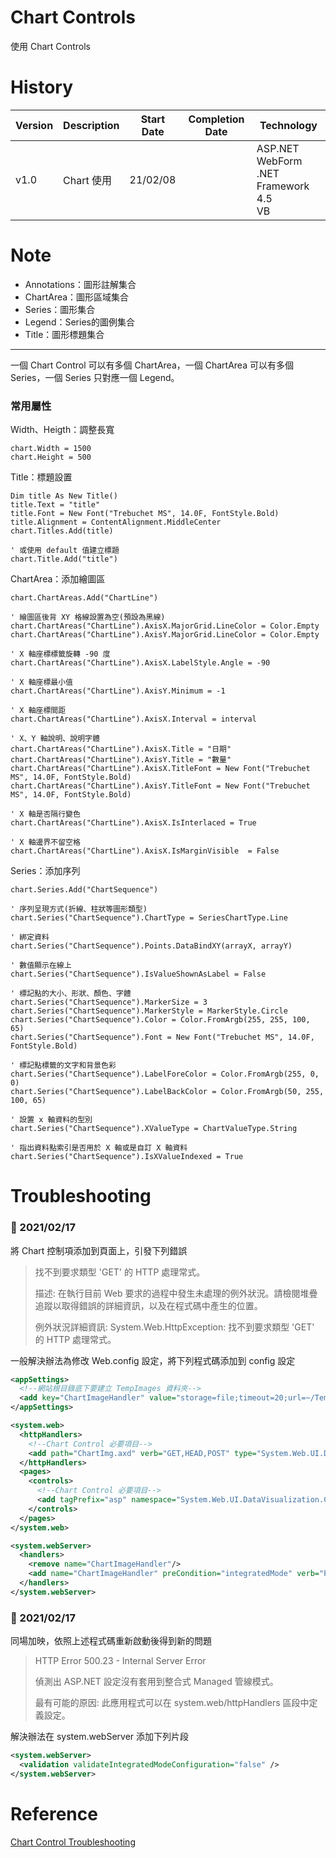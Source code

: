 # Chart Controls
使用 Chart Controls

# History
| Version | Description | Start Date | Completion Date | Technology |
| -- | -- | -- | -- | -- |
| v1.0 | Chart 使用 | 21/02/08 || ASP.NET WebForm <br> .NET Framework 4.5 <br> VB |

# Note
- Annotations：圖形註解集合
- ChartArea：圖形區域集合
- Series：圖形集合
- Legend：Series的圖例集合
- Title：圖形標題集合

---
一個 Chart Control 可以有多個 ChartArea，一個 ChartArea 可以有多個 Series，一個 Series 只對應一個 Legend。

### 常用屬性

Width、Heigth：調整長寬
``` VB
chart.Width = 1500
chart.Height = 500
```

Title：標題設置
```VB
Dim title As New Title()
title.Text = "title"
title.Font = New Font("Trebuchet MS", 14.0F, FontStyle.Bold)
title.Alignment = ContentAlignment.MiddleCenter
chart.Titles.Add(title)

' 或使用 default 值建立標題
chart.Title.Add("title")
```

ChartArea：添加繪圖區
```VB
chart.ChartAreas.Add("ChartLine")

' 繪圖區後背 XY 格線設置為空(預設為黑線)
chart.ChartAreas("ChartLine").AxisX.MajorGrid.LineColor = Color.Empty
chart.ChartAreas("ChartLine").AxisY.MajorGrid.LineColor = Color.Empty

' X 軸座標標籤旋轉 -90 度
chart.ChartAreas("ChartLine").AxisX.LabelStyle.Angle = -90

' X 軸座標最小值
chart.ChartAreas("ChartLine").AxisY.Minimum = -1

' X 軸座標間距
chart.ChartAreas("ChartLine").AxisX.Interval = interval

' X、Y 軸說明、說明字體
chart.ChartAreas("ChartLine").AxisX.Title = "日期"
chart.ChartAreas("ChartLine").AxisY.Title = "數量"
chart.ChartAreas("ChartLine").AxisX.TitleFont = New Font("Trebuchet MS", 14.0F, FontStyle.Bold)
chart.ChartAreas("ChartLine").AxisY.TitleFont = New Font("Trebuchet MS", 14.0F, FontStyle.Bold)

' X 軸是否隔行變色
chart.ChartAreas("ChartLine").AxisX.IsInterlaced = True

' X 軸邊界不留空格
chart.ChartAreas("ChartLine").AxisX.IsMarginVisible  = False
```

Series：添加序列
```VB
chart.Series.Add("ChartSequence")

' 序列呈現方式(折線、柱狀等圖形類型)
chart.Series("ChartSequence").ChartType = SeriesChartType.Line

' 綁定資料
chart.Series("ChartSequence").Points.DataBindXY(arrayX, arrayY)

' 數值顯示在線上
chart.Series("ChartSequence").IsValueShownAsLabel = False

' 標記點的大小、形狀、顏色、字體
chart.Series("ChartSequence").MarkerSize = 3
chart.Series("ChartSequence").MarkerStyle = MarkerStyle.Circle
chart.Series("ChartSequence").Color = Color.FromArgb(255, 255, 100, 65)
chart.Series("ChartSequence").Font = New Font("Trebuchet MS", 14.0F, FontStyle.Bold)

' 標記點標籤的文字和背景色彩
chart.Series("ChartSequence").LabelForeColor = Color.FromArgb(255, 0, 0)
chart.Series("ChartSequence").LabelBackColor = Color.FromArgb(50, 255, 100, 65)

' 設置 x 軸資料的型別
chart.Series("ChartSequence").XValueType = ChartValueType.String

' 指出資料點索引是否用於 X 軸或是自訂 X 軸資料
chart.Series("ChartSequence").IsXValueIndexed = True
```
# Troubleshooting
### :calendar: 2021/02/17
將 Chart 控制項添加到頁面上，引發下列錯誤
> 找不到要求類型 'GET' 的 HTTP 處理常式。
> 
> 描述: 在執行目前 Web 要求的過程中發生未處理的例外狀況。請檢閱堆疊追蹤以取得錯誤的詳細資訊，以及在程式碼中產生的位置。
>
> 例外狀況詳細資訊: System.Web.HttpException: 找不到要求類型 'GET' 的 HTTP 處理常式。

一般解決辦法為修改 Web.config 設定，將下列程式碼添加到 config 設定
```xml
<appSettings>
  <!--網站根目錄底下要建立 TempImages 資料夾-->
  <add key="ChartImageHandler" value="storage=file;timeout=20;url=~/TempImages;" />
</appSettings>

<system.web>
  <httpHandlers>
    <!--Chart Control 必要項目-->
    <add path="ChartImg.axd" verb="GET,HEAD,POST" type="System.Web.UI.DataVisualization.Charting.ChartHttpHandler, System.Web.DataVisualization, Version=4.0.0.0, Culture=neutral, PublicKeyToken=31bf3856ad364e35" validate="false"/>
  </httpHandlers>
  <pages>
    <controls>
      <!--Chart Control 必要項目-->
      <add tagPrefix="asp" namespace="System.Web.UI.DataVisualization.Charting" assembly="System.Web.DataVisualization, Version=4.0.0.0, Culture=neutral, PublicKeyToken=31bf3856ad364e35"/>
    </controls>
  </pages>
</system.web>

<system.webServer>
  <handlers>
    <remove name="ChartImageHandler"/>
    <add name="ChartImageHandler" preCondition="integratedMode" verb="POST,GET,HEAD" path="ChartImg.axd" type="System.Web.UI.DataVisualization.Charting.ChartHttpHandler, System.Web.DataVisualization, Version=3.5.0.0, Culture=neutral, PublicKeyToken=31bf3856ad364e35" />
  </handlers>
</system.webServer>
```

### :calendar: 2021/02/17
同場加映，依照上述程式碼重新啟動後得到新的問題
> HTTP Error 500.23 - Internal Server Error
> 
> 偵測出 ASP.NET 設定沒有套用到整合式 Managed 管線模式。
> 
> 最有可能的原因:
> 此應用程式可以在 system.web/httpHandlers 區段中定義設定。

解決辦法在 system.webServer 添加下列片段
```xml
<system.webServer>
  <validation validateIntegratedModeConfiguration="false" />
</system.webServer>
```

# Reference
[Chart Control Troubleshooting](https://dotblogs.com.tw/shadow/2011/03/10/21762)
